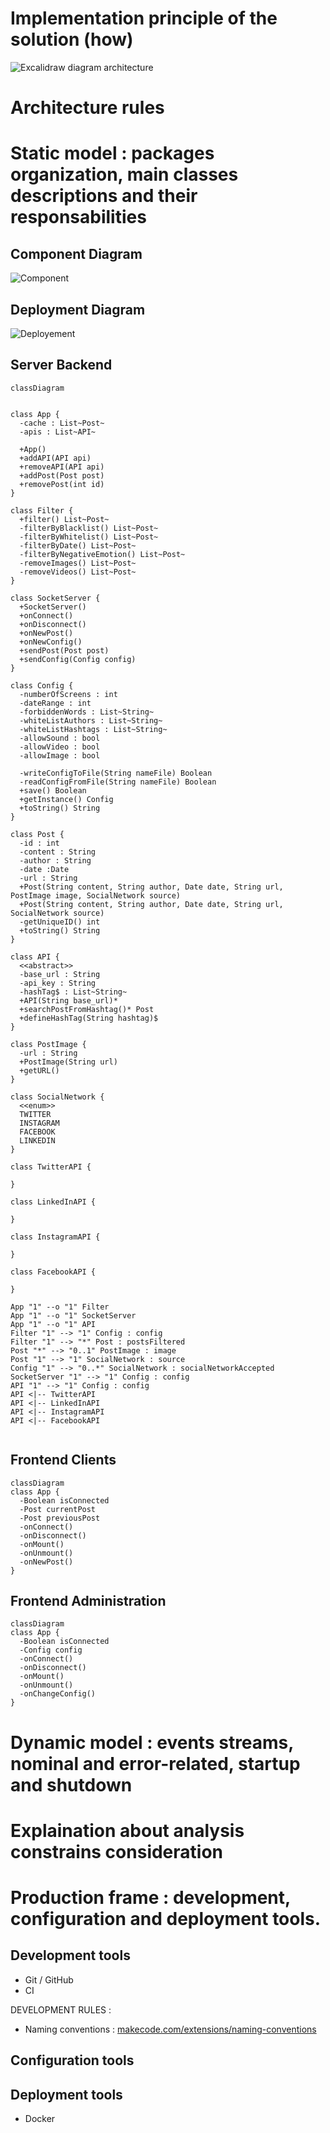 # Implementation principle of the solution (how)

![Excalidraw diagram architecture](assets/Architecture.excalidraw.svg)

# Architecture rules
# Static model : packages organization, main classes descriptions and their responsabilities

## Component Diagram

<!-- en dessous le code plantuml pour générer le diagrame de déploiement -->
![Component](assets/component.svg)
<!--
```plantuml
@startuml component
node "Persistant Server"  {
  component "Server backend" as S {
    portin posts
  }
  
  component "Frontend Client" as FC {
    portout portout
  }
  component "Frontend Admin" as FA {
    portin connexion
  }
  FA - DataAccess
  DataAccess - S
  S - FC
  
}

portout -- > HTTP
TwitterAPI -- > posts
LinkedInAPI -- > posts
FacebookAPI -- > posts
InstagramAPI -- > posts
LearningBehaviourAPI -- > S

HTTP - [Raspberry]

@enduml
```
-->

## Deployment Diagram
<!-- en dessous le code plantuml pour générer le diagrame de déploiement -->
![Deployement](assets/deployment.svg)
<!--
```plantuml
@startuml deployment
node "server" <<device>> as srv {
  node "server application" <<docker compose>> as cmp {
    component "backend" <<docker>> as bck
    component "client frontend" <<docker>> as cfr 
    component "admin frontend" <<docker>> as afr
  }
}

node "Raspberry Pi" <<device>> as rpi

cloud "Social Network API" as api

cloud "Learning Behavior API" as lbr

srv --(0 api: <<REST API>> "1..n"
srv -(0 lbr: <<REST API>>
srv 0)-- rpi: <<HTTP>> "1..n"
bck #--# afr: <<Websocket>>
bck #-# cfr: <<Websocket>>
@enduml
``` 
-->



## Server Backend
```mermaid
classDiagram


class App {
  -cache : List~Post~ 
  -apis : List~API~ 

  +App()
  +addAPI(API api)
  +removeAPI(API api)
  +addPost(Post post)
  +removePost(int id)
}

class Filter {
  +filter() List~Post~
  -filterByBlacklist() List~Post~
  -filterByWhitelist() List~Post~
  -filterByDate() List~Post~
  -filterByNegativeEmotion() List~Post~
  -removeImages() List~Post~
  -removeVideos() List~Post~
}

class SocketServer {
  +SocketServer()
  +onConnect()
  +onDisconnect()
  +onNewPost()
  +onNewConfig()
  +sendPost(Post post)
  +sendConfig(Config config)
}

class Config {
  -numberOfScreens : int
  -dateRange : int
  -forbiddenWords : List~String~
  -whiteListAuthors : List~String~ 
  -whiteListHashtags : List~String~ 
  -allowSound : bool 
  -allowVideo : bool 
  -allowImage : bool 

  -writeConfigToFile(String nameFile) Boolean
  -readConfigFromFile(String nameFile) Boolean
  +save() Boolean
  +getInstance() Config
  +toString() String
}

class Post {
  -id : int 
  -content : String 
  -author : String 
  -date :Date 
  -url : String 
  +Post(String content, String author, Date date, String url, PostImage image, SocialNetwork source)
  +Post(String content, String author, Date date, String url, SocialNetwork source)
  -getUniqueID() int
  +toString() String
}

class API {
  <<abstract>>
  -base_url : String 
  -api_key : String 
  -hashTag$ : List~String~ 
  +API(String base_url)*
  +searchPostFromHashtag()* Post
  +defineHashTag(String hashtag)$
}

class PostImage {
  -url : String 
  +PostImage(String url)
  +getURL()
}

class SocialNetwork {
  <<enum>>
  TWITTER
  INSTAGRAM
  FACEBOOK
  LINKEDIN
}

class TwitterAPI {
  
}

class LinkedInAPI {
  
}

class InstagramAPI {
  
}

class FacebookAPI {
   
}

App "1" --o "1" Filter
App "1" --o "1" SocketServer
App "1" --o "1" API
Filter "1" --> "1" Config : config
Filter "1" --> "*" Post : postsFiltered
Post "*" --> "0..1" PostImage : image
Post "1" --> "1" SocialNetwork : source
Config "1" --> "0..*" SocialNetwork : socialNetworkAccepted
SocketServer "1" --> "1" Config : config
API "1" --> "1" Config : config
API <|-- TwitterAPI
API <|-- LinkedInAPI
API <|-- InstagramAPI
API <|-- FacebookAPI


```


## Frontend Clients

```mermaid
classDiagram
class App {
  -Boolean isConnected
  -Post currentPost
  -Post previousPost
  -onConnect()
  -onDisconnect()
  -onMount()
  -onUnmount()
  -onNewPost()
}
```

## Frontend Administration

```mermaid
classDiagram
class App {
  -Boolean isConnected
  -Config config
  -onConnect()
  -onDisconnect()
  -onMount()
  -onUnmount()
  -onChangeConfig()
}
```

# Dynamic model : events streams, nominal and error-related, startup and shutdown
# Explaination about analysis constrains consideration
# Production frame : development, configuration and deployment tools.

## Development tools

- Git / GitHub
- CI

DEVELOPMENT RULES :
- Naming conventions : [makecode.com/extensions/naming-conventions](https://makecode.com/extensions/naming-conventions)

## Configuration tools


## Deployment tools

- Docker 
